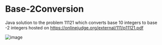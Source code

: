 # Base-2Conversion
Java solution to the problem 11121 which converts base 10 integers to base -2 integers hosted on https://onlinejudge.org/external/111/p11121.pdf

![image](https://github.com/JuanPabloSuarezA/JavaPrograms/assets/53151441/e9e4f046-ebb9-4df5-8f52-2e7944d66179)
